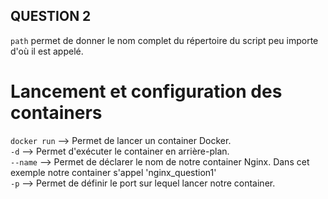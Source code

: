 ## QUESTION 2 ##

`path` permet de donner le nom complet du répertoire du script peu importe d'où il est appelé.  

# Lancement et configuration des containers #

`docker run` --> Permet de lancer un container Docker.  
`-d` --> Permet d'exécuter le container en arrière-plan.  
`--name` --> Permet de déclarer le nom de notre container Nginx. Dans cet exemple notre container s'appel 'nginx_question1'  
`-p` --> Permet de définir le port sur lequel lancer notre container.